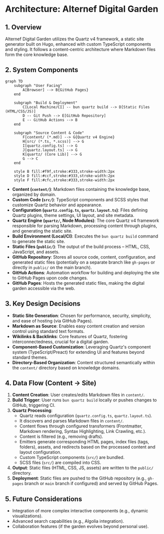 # Architecture: Alternef Digital Garden

## 1. Overview

Alternef Digital Garden utilizes the Quartz v4 framework, a static site generator built on Hugo, enhanced with custom TypeScript components and styling. It follows a content-centric architecture where Markdown files form the core knowledge base.

## 2. System Components

```mermaid
graph TD
    subgraph "User Facing"
        A[Browser] --> B{GitHub Pages}
    end

    subgraph "Build & Deployment"
        C[Local Machine/CI] -- bun quartz build --> D[Static Files (HTML/CSS/JS)]
        D -- Git Push --> E[GitHub Repository]
        E -- GitHub Actions --> B
    end

    subgraph "Source Content & Code"
        F[content/ (*.md)] --> G{Quartz v4 Engine}
        H[src/ (*.ts, *.scss)] --> G
        I[quartz.config.ts] --> G
        J[quartz.layout.ts] --> G
        K[quartz/ (Core Lib)] --> G
        G --> C
    end

    style B fill:#f9f,stroke:#333,stroke-width:2px
    style D fill:#ccf,stroke:#333,stroke-width:2px
    style F fill:#cfc,stroke:#333,stroke-width:2px
```

-   **Content (`content/`)**: Markdown files containing the knowledge base, organized by domain.
-   **Custom Code (`src/`)**: TypeScript components and SCSS styles that customize Quartz behavior and appearance.
-   **Configuration (`quartz.config.ts`, `quartz.layout.ts`)**: Files defining Quartz plugins, theme settings, UI layout, and site metadata.
-   **Quartz Engine (`quartz/`, Node Modules)**: The core Quartz v4 framework responsible for parsing Markdown, processing content through plugins, and generating the static site.
-   **Build Environment (Local/CI)**: Executes the `bun quartz build` command to generate the static site.
-   **Static Files (`public/`)**: The output of the build process – HTML, CSS, JavaScript, and assets.
-   **GitHub Repository**: Stores all source code, content, configuration, and generated static files (potentially on a separate branch like `gh-pages` or directly in `public/` on the main branch).
-   **GitHub Actions**: Automation workflow for building and deploying the site to GitHub Pages upon code changes.
-   **GitHub Pages**: Hosts the generated static files, making the digital garden accessible via the web.

## 3. Key Design Decisions

-   **Static Site Generation**: Chosen for performance, security, simplicity, and ease of hosting (via GitHub Pages).
-   **Markdown as Source**: Enables easy content creation and version control using standard text formats.
-   **Wikilinks & Backlinks**: Core features of Quartz, fostering interconnectedness, crucial for a digital garden.
-   **Component-Based Customization**: Leveraging Quartz's component system (TypeScript/Preact) for extending UI and features beyond standard themes.
-   **Directory-Based Organization**: Content structured semantically within the `content/` directory based on knowledge domains.

## 4. Data Flow (Content -> Site)

1.  **Content Creation**: User creates/edits Markdown files in `content/`.
2.  **Build Trigger**: User runs `bun quartz build` locally or pushes changes to GitHub, triggering CI.
3.  **Quartz Processing**:
    -   Quartz reads configuration (`quartz.config.ts`, `quartz.layout.ts`).
    -   It discovers and parses Markdown files in `content/`.
    -   Content flows through configured transformers (Frontmatter, Markdown rendering, Syntax Highlighting, Link Crawling, etc.).
    -   Content is filtered (e.g., removing drafts).
    -   Emitters generate corresponding HTML pages, index files (tags, folders), assets, and redirects based on the processed content and layout configuration.
    -   Custom TypeScript components (`src/`) are bundled.
    -   SCSS files (`src/`) are compiled into CSS.
4.  **Output**: Static files (HTML, CSS, JS, assets) are written to the `public/` directory.
5.  **Deployment**: Static files are pushed to the GitHub repository (e.g., `gh-pages` branch or `main` branch if configured) and served by GitHub Pages.

## 5. Future Considerations

-   Integration of more complex interactive components (e.g., dynamic visualizations).
-   Advanced search capabilities (e.g., Algolia integration).
-   Collaboration features (if the garden evolves beyond personal use). 